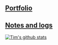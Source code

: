## [Portfolio](https://josttim.github.io/JostTim/)

## [Notes and logs](https://josttim.github.io/Klog/)

[![Tim's github stats](https://github-readme-stats.vercel.app/api?username=JostTim&show_icons=true)](https://github.com/JostTim/JostTim)
